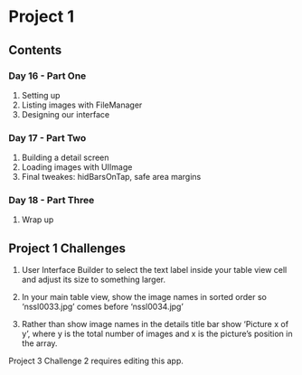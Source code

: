 # Project 1

## Contents

### Day 16 - Part One
1. Setting up 
2. Listing images with FileManager
3. Designing our interface

### Day 17 - Part Two
1. Building a detail screen
2. Loading images with UIImage
3. Final tweakes: hidBarsOnTap, safe area margins

### Day 18 - Part Three
1. Wrap up

## Project 1 Challenges

1. User Interface Builder to select the text label inside your table view cell and adjust its size to something larger.

2. In your main table view, show the image names in sorted order so ‘nssl0033.jpg’ comes before ‘nssl0034.jpg’

3. Rather than show image names in the details title bar show ‘Picture x of y’, where y is the total number of images and x is the picture’s position in the array. 

Project 3 Challenge 2 requires editing this app.
